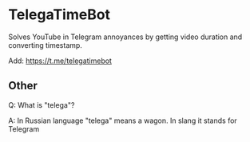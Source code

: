 # TelegaTimeBot

Solves YouTube in Telegram annoyances by getting video duration and converting timestamp.

Add: <https://t.me/telegatimebot>

## Other

Q: What is "telega"?

A: In Russian language "telega" means a wagon.
In slang it stands for Telegram
